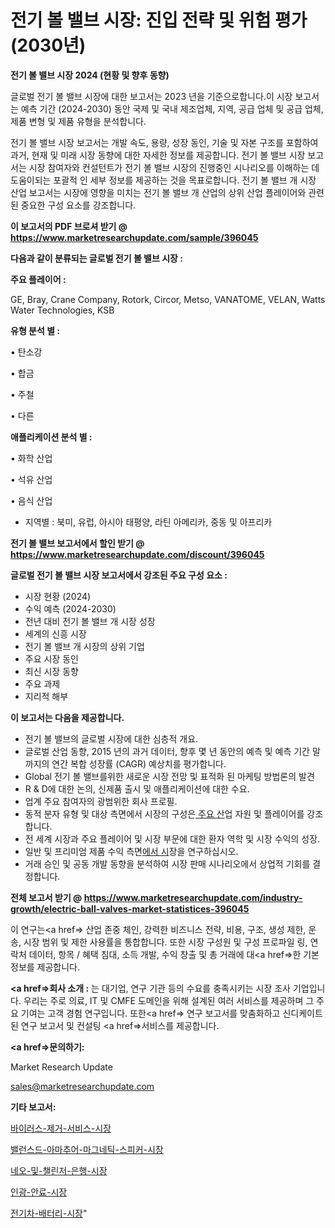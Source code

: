# 전기 볼 밸브 시장: 진입 전략 및 위험 평가(2030년)

<strong>전기 볼 밸브 시장 2024 (현황 및 향후 동향)</strong>

글로벌 전기 볼 밸브 시장에 대한 보고서는 2023 년을 기준으로합니다.이 시장 보고서는 예측 기간 (2024-2030) 동안 국제 및 국내 제조업체, 지역, 공급 업체 및 공급 업체, 제품 변형 및 제품 유형을 분석합니다.

전기 볼 밸브 시장 보고서는 개발 속도, 용량, 성장 동인, 기술 및 자본 구조를 포함하여 과거, 현재 및 미래 시장 동향에 대한 자세한 정보를 제공합니다. 전기 볼 밸브 시장 보고서는 시장 참여자와 컨설턴트가 전기 볼 밸브 시장의 진행중인 시나리오를 이해하는 데 도움이되는 포괄적 인 세부 정보를 제공하는 것을 목표로합니다. 전기 볼 밸브 개 시장 산업 보고서는 시장에 영향을 미치는 전기 볼 밸브 개 산업의 상위 산업 플레이어와 관련된 중요한 구성 요소를 강조합니다.



<strong>이 보고서의 PDF 브로셔 받기 @ <a href=https://www.marketresearchupdate.com/sample/396045>https://www.marketresearchupdate.com/sample/396045</a></strong>



<strong>다음과 같이 분류되는 글로벌 전기 볼 밸브 시장 :</strong>



<strong>주요 플레이어 :</strong>

GE, Bray, Crane Company, Rotork, Circor, Metso, VANATOME, VELAN, Watts Water Technologies, KSB



<strong>유형 분석 별 :</strong>

• 탄소강

• 합금

• 주철

• 다른



<strong>애플리케이션 분석 별 :</strong>

• 화학 산업

• 석유 산업

• 음식 산업

<ul>
  <li>지역별 : 북미, 유럽, 아시아 태평양, 라틴 아메리카, 중동 및 아프리카</li>
</ul>


<strong>전기 볼 밸브 보고서에서 할인 받기 @ <a href=https://www.marketresearchupdate.com/discount/396045>https://www.marketresearchupdate.com/discount/396045</a></strong>



<strong>글로벌 전기 볼 밸브 시장 보고서에서 강조된 주요 구성 요소 :</strong>
<ul>
  <li>시장 현황 (2024)</li>
  <li>수익 예측 (2024-2030)</li>
  <li>전년 대비 전기 볼 밸브 개 시장 성장</li>
  <li>세계의 신흥 시장</li>
  <li>전기 볼 밸브 개 시장의 상위 기업</li>
  <li>주요 시장 동인</li>
  <li>최신 시장 동향</li>
  <li>주요 과제</li>
  <li>지리적 해부</li>
</ul>


<strong>이 보고서는 다음을 제공합니다.</strong>
<ul>
  <li>전기 볼 밸브의 글로벌 시장에 대한 심층적 개요.</li>
  <li>글로벌 산업 동향, 2015 년의 과거 데이터, 향후 몇 년 동안의 예측 및 예측 기간 말까지의 연간 복합 성장률 (CAGR) 예상치를 평가합니다.</li>
  <li>Global 전기 볼 밸브를위한 새로운 시장 전망 및 표적화 된 마케팅 방법론의 발견</li>
  <li>R &amp; D에 대한 논의, 신제품 출시 및 애플리케이션에 대한 수요.</li>
  <li>업계 주요 참여자의 광범위한 회사 프로필.</li>
  <li>동적 분자 유형 및 대상 측면에서 시장의 구성은<a href=> 주요 산</a>업 자원 및 플레이어를 강조합니다.</li>
  <li>전 세계 시장과 주요 플레이어 및 시장 부문에 대한 환자 역학 및 시장 수익의 성장.</li>
  <li>일반 및 프리미엄 제품 수익 측면<a href=>에서 시</a>장을 연구하십시오.</li>
  <li>거래 승인 및 공동 개발 동향을 분석하여 시장 판매 시나리오에서 상업적 기회를 결정합니다.</li>
</ul>



<strong>전체 보고서 받기 @ <a href=https://www.marketresearchupdate.com/industry-growth/electric-ball-valves-market-statistices-396045>https://www.marketresearchupdate.com/industry-growth/electric-ball-valves-market-statistices-396045</a></strong>

이 연구는<a href=> 산업 존중</a> 체인, 강력한 비즈니스 전략, 비용, 구조, 생성 제한, 운송, 시장 범위 및 제한 사용률을 통합합니다. 또한 시장 구성원 및 구성 프로파일 링, 연락처 데이터, 항목 / 혜택 침대, 소득 개발, 수익 창출 및 총 거래에 대<a href=>한 기본 </a>정보를 제공합니다.



<strong><a href=>회사 소</a>개 :</strong>
는 대기업, 연구 기관 등의 수요를 충족시키는 시장 조사 기업입니다. 우리는 주로 의료, IT 및 CMFE 도메인을 위해 설계된 여러 서비스를 제공하며 그 주요 기여는 고객 경험 연구입니다. 또한<a href=> 연구 보</a>고서를 맞춤화하고 신디케이트 된 연구 보고서 및 컨설팅 <a href=>서비스</a>를 제공합니다.



<strong><a href=>문의하기:</a></strong>

Market Research Update

sales@marketresearchupdate.com



<strong>기타 보고서:</strong>

<a href=https://www.linkedin.com/pulse/바이러스-제거-서비스-시장-규모-및-성장-2023-isdailynews/>바이러스-제거-서비스-시장</a>

<a href=https://www.linkedin.com/pulse/밸런스드-아마추어-마그네틱-스피커-시장-동향-및-성장-전망-trend-tracking-tips-360-analysis-zg9xf/>밸런스드-아마추어-마그네틱-스피커-시장</a>

<a href=https://www.linkedin.com/pulse/네오-및-챌린저-은행-시장-규모-성장-2023-trendsetters-talk-360-analysis-7wg7f/>네오-및-챌린저-은행-시장</a>

<a href=https://www.linkedin.com/pulse/인광-안료-시장-동향-및-성장-전망-data-dive-diaries-24-analysis-szywf/>인광-안료-시장</a>

<a href=https://www.linkedin.com/pulse/전기차-배터리-시장-규모-및-성장-2023-data-dive-diaries-24-analysis-aorcf/>전기차-배터리-시장</a>"
  
